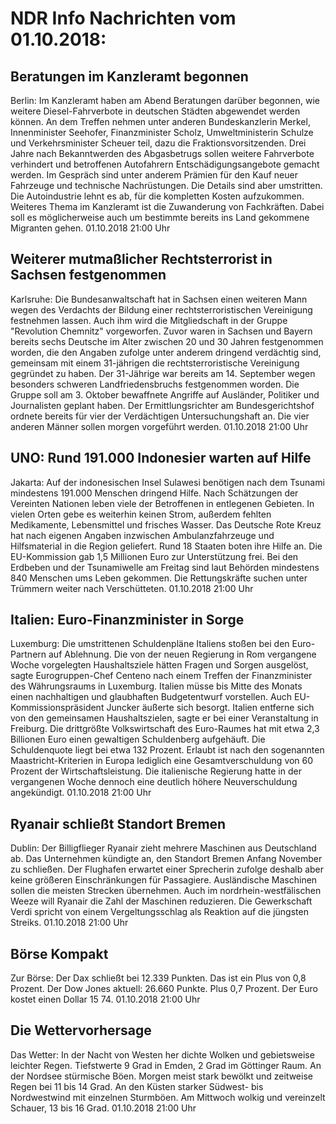 # NDR Info Nachrichten vom 01.10.2018:


## Beratungen im Kanzleramt begonnen
Berlin: Im Kanzleramt haben am Abend Beratungen darüber begonnen, wie weitere Diesel-Fahrverbote in deutschen Städten abgewendet werden können. An dem Treffen nehmen unter anderen Bundeskanzlerin Merkel, Innenminister Seehofer, Finanzminister Scholz, Umweltministerin Schulze und Verkehrsminister Scheuer teil, dazu die Fraktionsvorsitzenden. Drei Jahre nach Bekanntwerden des Abgasbetrugs sollen weitere Fahrverbote verhindert und betroffenen Autofahrern Entschädigungsangebote gemacht werden. Im Gespräch sind unter anderem Prämien für den Kauf neuer Fahrzeuge und technische Nachrüstungen. Die Details sind aber umstritten. Die Autoindustrie lehnt es ab, für die kompletten Kosten aufzukommen. Weiteres Thema im Kanzleramt ist die Zuwanderung von Fachkräften. Dabei soll es möglicherweise auch um bestimmte bereits ins Land gekommene Migranten gehen. 01.10.2018 21:00 Uhr 

## Weiterer mutmaßlicher Rechtsterrorist in Sachsen festgenommen
Karlsruhe: 		Die Bundesanwaltschaft hat in Sachsen einen weiteren Mann wegen des Verdachts der Bildung einer rechtsterroristischen Vereinigung festnehmen lassen. Auch ihm wird die Mitgliedschaft in der Gruppe "Revolution Chemnitz" vorgeworfen. Zuvor waren in Sachsen und Bayern bereits sechs Deutsche im Alter zwischen 20 und 30 Jahren festgenommen worden, die den Angaben zufolge unter anderem dringend verdächtig sind, gemeinsam mit einem 31-jährigen die rechtsterroristische Vereinigung gegründet zu haben. Der 31-Jährige war bereits am 14. September wegen besonders schweren Landfriedensbruchs festgenommen worden. Die Gruppe soll am 3. Oktober bewaffnete Angriffe auf Ausländer, Politiker und Journalisten geplant haben. Der Ermittlungsrichter am Bundesgerichtshof ordnete bereits für vier der Verdächtigen Untersuchungshaft an. Die vier anderen Männer sollen morgen vorgeführt werden. 01.10.2018 21:00 Uhr 

## UNO: Rund 191.000 Indonesier warten auf Hilfe
Jakarta: Auf der indonesischen Insel Sulawesi benötigen nach dem Tsunami mindestens 191.000 Menschen dringend Hilfe. Nach Schätzungen der Vereinten Nationen leben viele der Betroffenen in entlegenen Gebieten. In vielen Orten gebe es weiterhin keinen Strom, außerdem fehlten Medikamente, Lebensmittel und frisches Wasser. Das Deutsche Rote Kreuz hat nach eigenen Angaben inzwischen Ambulanzfahrzeuge und Hilfsmaterial in die Region geliefert. Rund 18 Staaten boten ihre Hilfe an. Die EU-Kommission gab 1,5 Millionen Euro zur Unterstützung frei. Bei den Erdbeben und der Tsunamiwelle am Freitag sind laut Behörden mindestens 840 Menschen ums Leben gekommen. Die Rettungskräfte suchen unter Trümmern weiter nach Verschütteten. 01.10.2018 21:00 Uhr 

## Italien: Euro-Finanzminister in Sorge
Luxemburg: Die umstrittenen Schuldenpläne Italiens stoßen bei den Euro-Partnern auf Ablehnung. Die von der neuen Regierung in Rom vergangene Woche vorgelegten Haushaltsziele hätten Fragen und Sorgen ausgelöst, sagte Eurogruppen-Chef Centeno  nach einem Treffen der Finanzminister des Währungsraums in Luxemburg. Italien müsse bis Mitte des Monats einen nachhaltigen und glaubhaften Budgetentwurf vorstellen. Auch EU-Kommissionspräsident Juncker äußerte sich besorgt. Italien entferne sich von den gemeinsamen Haushaltszielen, sagte er bei einer Veranstaltung in Freiburg. Die drittgrößte Volkswirtschaft des Euro-Raumes hat mit etwa 2,3 Billionen Euro einen gewaltigen Schuldenberg aufgehäuft. Die Schuldenquote liegt bei etwa 132 Prozent. Erlaubt ist nach den sogenannten Maastricht-Kriterien in Europa lediglich eine Gesamtverschuldung von 60 Prozent der Wirtschaftsleistung. Die italienische Regierung hatte in der vergangenen Woche dennoch eine deutlich höhere Neuverschuldung angekündigt. 01.10.2018 21:00 Uhr 

## Ryanair schließt Standort Bremen
Dublin: Der Billigflieger Ryanair zieht mehrere Maschinen aus Deutschland ab. Das Unternehmen kündigte an, den Standort Bremen Anfang November zu schließen. Der Flughafen erwartet einer Sprecherin zufolge deshalb aber keine größeren Einschränkungen für Passagiere. Ausländische Maschinen sollen die meisten Strecken übernehmen. Auch im nordrhein-westfälischen Weeze will Ryanair die Zahl der Maschinen reduzieren. Die Gewerkschaft Verdi spricht von einem Vergeltungsschlag als Reaktion auf die jüngsten Streiks. 01.10.2018 21:00 Uhr 

## Börse Kompakt
Zur Börse: Der Dax schließt bei 12.339 Punkten. Das ist ein Plus von 0,8 Prozent. Der Dow Jones aktuell: 26.660 Punkte. Plus 0,7 Prozent. Der Euro kostet einen Dollar 15 74. 01.10.2018 21:00 Uhr 

## Die Wettervorhersage
Das Wetter: In der Nacht von Westen her dichte Wolken und gebietsweise leichter Regen. Tiefstwerte 9 Grad in Emden, 2 Grad im Göttinger Raum. An der Nordsee stürmische Böen. Morgen meist stark bewölkt und zeitweise Regen bei 11 bis 14 Grad. An den Küsten starker Südwest- bis Nordwestwind mit einzelnen Sturmböen. Am Mittwoch wolkig und vereinzelt Schauer, 13 bis 16 Grad. 01.10.2018 21:00 Uhr 
